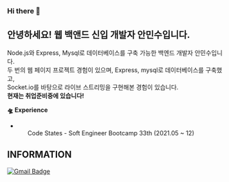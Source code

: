 ### Hi there 👋

## 안녕하세요! 웹 백앤드 신입 개발자 안민수입니다.
 
Node.js와 Express, Mysql로 데이터베이스를 구축 가능한 백엔드 개발자 안민수입니다.<br> 
두 번의 웹 페이지 프로젝트 경험이 있으며, Express, mysql로 데이터베이스를 구축했고,<br> 
Socket.io를 바탕으로 라이브 스트리밍을 구현해본 경험이 있습니다.<br>
**현재는 취업준비중에 있습니다!**

**🛸 Experience** 
- <ol>Code States - Soft Engineer Bootcamp 33th (2021.05 ~ 12)</ol>
			  
 



## INFORMATION

  [![Gmail Badge](https://img.shields.io/badge/Gmail-d14836?style=flat-square&logo=Gmail&logoColor=white&link=mailto:dksaksen7@gmail.com)](mailto:dksaksen7@gmail.com)
	
